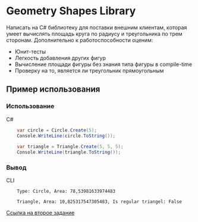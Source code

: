 # Geometry Shapes Library

Написать на C# библиотеку для поставки внешним клиентам, которая умеет вычислять площадь круга по радиусу и треугольника по трем сторонам. Дополнительно к работоспособности оценим:

- Юнит-тесты
- Легкость добавления других фигур
- Вычисление площади фигуры без знания типа фигуры в compile-time
- Проверку на то, является ли треугольник прямоугольным

## Пример использования
### Использование
C#
```csharp
	var circle = Circle.Create(5);
	Console.WriteLine(circle.ToString());
	
	var triangle = Triangle.Create(5, 5, 5);
	Console.WriteLine(triangle.ToString());
```

### Вывод
CLI
```cli 
	Type: Circle, Area: 78,53981633974483

	Triangle, Area: 10,825317547305483, Is regular triangel: False
```

[Cсылка на второе задание](https://github.com/KimIlia91/SqlImplementation)
